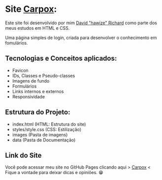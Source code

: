 # Site [Carpox](https://davidrichardhw.github.io/Carpox/):

Este site foi desenvolvido por mim [David "hawize" Richard](https://github.com/davidrichardhw) como parte dos meus estudos em HTML e CSS. 

Uma página simples de login, criada para desenvolver o conhecimento em fomulários.



## Tecnologias e Conceitos aplicados:

- Favicon
- IDs, Classes e Pseudo-classes
- Imagens de fundo
- Formulários
- Links internos e externos
- Responsividade



## Estrutura do Projeto:

- index.html (HTML: Estrutura do site)
- styles/style.css (CSS: Estilização)
- images (Pasta de imagens)
- data (Pasta de Documentação)


## Link do Site

Você pode acessar meu site no GitHub Pages clicando aqui > [Carpox](https://davidrichardhw.github.io/Carpox/) < Fique a vontade para deixar dicas e opiniões. 😁
